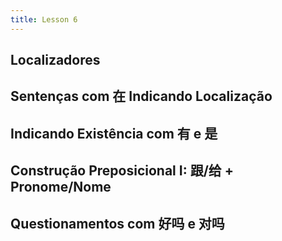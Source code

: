 ```yaml
---
title: Lesson 6
---
```


## Localizadores
## Sentenças com 在 Indicando Localização
## Indicando Existência com 有 e 是
## Construção Preposicional I: 跟/给 + Pronome/Nome
## Questionamentos com 好吗 e 对吗
